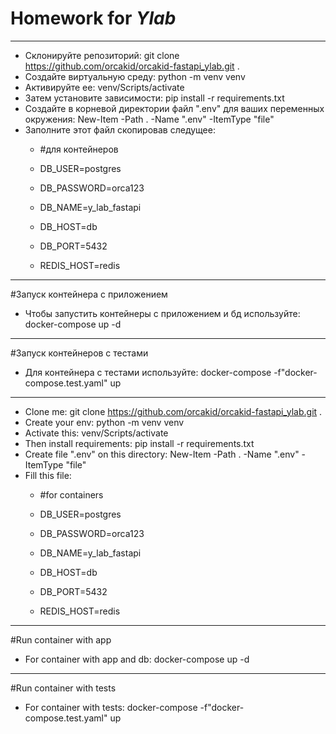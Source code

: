 # Homework for ***Ylab***
_______
+ Склонируйте репозиторий: git clone https://github.com/orcakid/orcakid-fastapi_ylab.git .
+ Создайте виртуальную среду: python -m venv venv
+ Активируйте ее: venv/Scripts/activate
+ Затем установите зависимости: pip install -r requirements.txt
+ Создайте в корневой директории файл ".env" для ваших переменных окружения: New-Item -Path . -Name ".env" -ItemType "file"
+ Заполните этот файл скопировав следущее:
   + #для контейнеров

   + DB_USER=postgres
   + DB_PASSWORD=orca123
   + DB_NAME=y_lab_fastapi
   + DB_HOST=db
   + DB_PORT=5432
   + REDIS_HOST=redis
______
#Запуск контейнера с приложением
+ Чтобы запустить контейнеры с приложением и бд используйте: docker-compose up -d
______
#Запуск контейнеров с тестами
+ Для контейнера с тестами используйте: docker-compose -f"docker-compose.test.yaml" up
_______
+ Clone me: git clone https://github.com/orcakid/orcakid-fastapi_ylab.git .
+ Create your env: python -m venv venv
+ Activate this: venv/Scripts/activate
+ Then install requirements: pip install -r requirements.txt
+ Create file ".env" on this directory: New-Item -Path . -Name ".env" -ItemType "file"
+ Fill this file:
   + #for containers

   + DB_USER=postgres
   + DB_PASSWORD=orca123
   + DB_NAME=y_lab_fastapi
   + DB_HOST=db
   + DB_PORT=5432
   + REDIS_HOST=redis
_______
#Run container with app
+ For container with app and db: docker-compose up -d
_______
#Run container with tests
+ For container with tests: docker-compose -f"docker-compose.test.yaml" up
